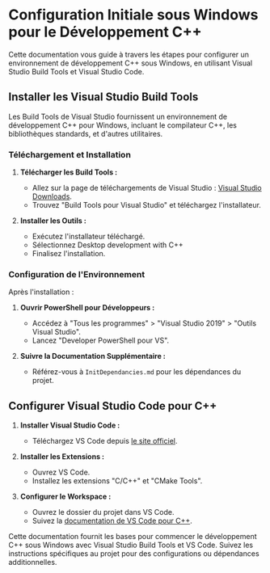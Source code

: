 # Configuration Initiale sous Windows pour le Développement C++

Cette documentation vous guide à travers les étapes pour configurer un environnement de développement C++ sous Windows, en utilisant Visual Studio Build Tools et Visual Studio Code.

## Installer les Visual Studio Build Tools

Les Build Tools de Visual Studio fournissent un environnement de développement C++ pour Windows, incluant le compilateur C++, les bibliothèques standards, et d'autres utilitaires.

### Téléchargement et Installation

1. **Télécharger les Build Tools :**
   - Allez sur la page de téléchargements de Visual Studio : [Visual Studio Downloads](https://visualstudio.microsoft.com/fr/downloads/).
   - Trouvez "Build Tools pour Visual Studio" et téléchargez l'installateur.

2. **Installer les Outils :**
   - Exécutez l'installateur téléchargé.
   - Sélectionnez Desktop development with C++
   - Finalisez l'installation.

### Configuration de l'Environnement

Après l'installation :

1. **Ouvrir PowerShell pour Développeurs :**
   - Accédez à "Tous les programmes" > "Visual Studio 2019" > "Outils Visual Studio".
   - Lancez "Developer PowerShell pour VS".

2. **Suivre la Documentation Supplémentaire :**
   - Référez-vous à `InitDependancies.md` pour les dépendances du projet.

## Configurer Visual Studio Code pour C++

1. **Installer Visual Studio Code :**
   - Téléchargez VS Code depuis [le site officiel](https://code.visualstudio.com/).

2. **Installer les Extensions :**
   - Ouvrez VS Code.
   - Installez les extensions "C/C++" et "CMake Tools".

3. **Configurer le Workspace :**
   - Ouvrez le dossier du projet dans VS Code.
   - Suivez la [documentation de VS Code pour C++](https://code.visualstudio.com/docs/cpp/config-msvc).

Cette documentation fournit les bases pour commencer le développement C++ sous Windows avec Visual Studio Build Tools et VS Code. Suivez les instructions spécifiques au projet pour des configurations ou dépendances additionnelles.
